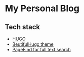 # My Personal Blog

## Tech stack

- [HUGO](https://gohugo.io/)
- [BeutifulHugo theme](https://github.com/halogenica/beautifulhugo/)
- [PageFind for full text search](https://pagefind.app/)
